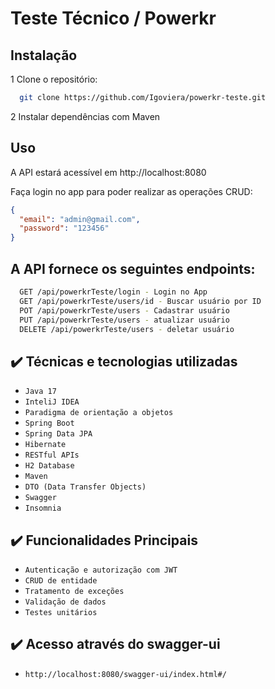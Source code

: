 # Teste Técnico / Powerkr

## Instalação
1 Clone o repositório:
```bash
  git clone https://github.com/Igoviera/powerkr-teste.git
```
2 Instalar dependências com Maven

## Uso
A API estará acessível em http://localhost:8080

Faça login no app para poder realizar as operações CRUD:

```json
{
  "email": "admin@gmail.com",
  "password": "123456"
}
```

## A API fornece os seguintes endpoints:
```bash
  GET /api/powerkrTeste/login - Login no App
  GET /api/powerkrTeste/users/id - Buscar usuário por ID
  POT /api/powerkrTeste/users - Cadastrar usuário
  PUT /api/powerkrTeste/users - atualizar usuário 
  DELETE /api/powerkrTeste/users - deletar usuário 
```

## ✔️ Técnicas e tecnologias utilizadas

- ``Java 17``
- ``InteliJ IDEA``
- ``Paradigma de orientação a objetos``
- ``Spring Boot``
- ``Spring Data JPA``
- ``Hibernate``
- ``RESTful APIs``
- ``H2 Database``
- ``Maven``
- ``DTO (Data Transfer Objects)``
- ``Swagger``
- ``Insomnia``

## ✔️ Funcionalidades Principais

- ``Autenticação e autorização com JWT``
- ``CRUD de entidade``
- ``Tratamento de exceções``
- ``Validação de dados``
- ``Testes unitários``

## ✔️ Acesso através do swagger-ui
- ``http://localhost:8080/swagger-ui/index.html#/``